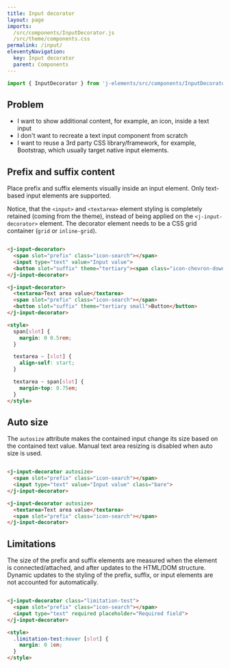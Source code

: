 ```yaml
---
title: Input decorator
layout: page
imports:
  /src/components/InputDecorator.js
  /src/theme/components.css
permalink: /input/
eleventyNavigation:
  key: Input decorator
  parent: Components
---
```


```javascript
import { InputDecorator } from 'j-elements/src/components/InputDecorator.js';
```

## Problem

- I want to show additional content, for example, an icon, inside a text input
- I don't want to recreate a text input component from scratch
- I want to reuse a 3rd party CSS library/framework, for example, Bootstrap, which usually target native input elements.

## Prefix and suffix content

Place prefix and suffix elements visually inside an input element. Only text-based input elements are supported.

Notice, that the `<input>` and `<textarea>` element styling is completely retained (coming from the theme), instead of being applied on the `<j-input-decorator>` element. The decorator element needs to be a CSS grid container (`grid` or `inline-grid`).

<style>
render-example {
  display: flex;
  flex-direction: column;
  gap: 1rem;
  align-items: start;
}

input {
  min-width: 0;
}
</style>

<render-example></render-example>
```html
<j-input-decorator>
  <span slot="prefix" class="icon-search"></span>
  <input type="text" value="Input value">
  <button slot="suffix" theme="tertiary"><span class="icon-chevron-down"></span></button>
</j-input-decorator>

<j-input-decorator>
  <textarea>Text area value</textarea>
  <span slot="prefix" class="icon-search"></span>
  <button slot="suffix" theme="tertiary small">Button</button>
</j-input-decorator>

<style>
  span[slot] {
    margin: 0 0.5rem;
  }

  textarea ~ [slot] {
    align-self: start;
  }

  textarea ~ span[slot] {
    margin-top: 0.75em;
  }
</style>
```


## Auto size

The `autosize` attribute makes the contained input change its size based on the contained text value. Manual text area resizing is disabled when auto size is used.

<render-example></render-example>
```html
<j-input-decorator autosize>
  <span slot="prefix" class="icon-search"></span>
  <input type="text" value="Input value" class="bare">
</j-input-decorator>

<j-input-decorator autosize>
  <textarea>Text area value</textarea>
  <span slot="prefix" class="icon-search"></span>
</j-input-decorator>
```



## Limitations

The size of the prefix and suffix elements are measured when the element is connected/attached, and after updates to the HTML/DOM structure. Dynamic updates to the styling of the prefix, suffix, or input elements are not accounted for automatically.

<render-example></render-example>
```html
<j-input-decorator class="limitation-test">
  <span slot="prefix" class="icon-search"></span>
  <input type="text" required placeholder="Required field">
</j-input-decorator>

<style>
  .limitation-test:hover [slot] {
    margin: 0 1em;
  }
</style>
```
